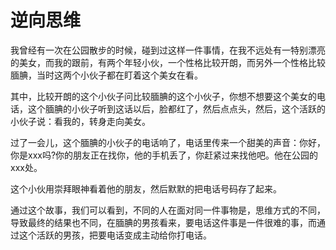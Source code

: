 # 逆向思维

我曾经有一次在公园散步的时候，碰到过这样一件事情，在我不远处有一特别漂亮的美女，而我的跟前，有两个年轻小伙，一个性格比较开朗，而另外一个性格比较腼腆，当时这两个小伙子都在盯着这个美女在看。

其中，比较开朗的这个小伙子问比较腼腆的这个小伙子，你想不想要这个美女的电话，这个腼腆的小伙子听到这话以后，脸都红了，然后点点头，然后，这个活跃的小伙子说：看我的，转身走向美女。

过了一会儿，这个腼腆的小伙子的电话响了，电话里传来一个甜美的声音：你好，你是xxx吗?你的朋友正在找你，他的手机丢了，你赶紧过来找他吧。他在公园的xxx处。

这个小伙用崇拜眼神看着他的朋友，然后默默的把电话号码存了起来。

通过这个故事，我们可以看到，不同的人在面对同一件事物是，思维方式的不同，导致最终的结果也不同，在腼腆的男孩看来，要电话这件事是一件很难的事，而通过这个活跃的男孩，把要电话变成主动给你打电话。

